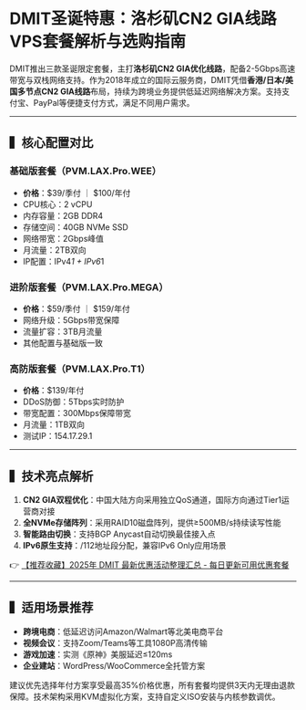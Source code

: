 # DMIT圣诞特惠：洛杉矶CN2 GIA线路VPS套餐解析与选购指南

DMIT推出三款圣诞限定套餐，主打**洛杉矶CN2 GIA优化线路**，配备2-5Gbps高速带宽与双栈网络支持。作为2018年成立的国际云服务商，DMIT凭借**香港/日本/美国多节点CN2 GIA线路**布局，持续为跨境业务提供低延迟网络解决方案。支持支付宝、PayPal等便捷支付方式，满足不同用户需求。

---

## ▍核心配置对比

### 基础版套餐（PVM.LAX.Pro.WEE）
- **价格**：$39/季付 ｜ $100/年付
- CPU核心：2 vCPU
- 内存容量：2GB DDR4
- 存储空间：40GB NVMe SSD
- 网络带宽：2Gbps峰值
- 月流量：2TB双向
- IP配置：IPv4*1 + IPv6*1

### 进阶版套餐（PVM.LAX.Pro.MEGA）
- **价格**：$59/季付 ｜ $159/年付  
- 网络升级：5Gbps带宽保障
- 流量扩容：3TB月流量
- 其他配置与基础版一致

### 高防版套餐（PVM.LAX.Pro.T1）
- **价格**：$139/年付
- DDoS防御：5Tbps实时防护
- 带宽配置：300Mbps保障带宽
- 月流量：1TB双向
- 测试IP：154.17.29.1

---

## ▍技术亮点解析
1. **CN2 GIA双程优化**：中国大陆方向采用独立QoS通道，国际方向通过Tier1运营商对接
2. **全NVMe存储阵列**：采用RAID10磁盘阵列，提供≥500MB/s持续读写性能
3. **智能路由切换**：支持BGP Anycast自动切换最佳接入点
4. **IPv6原生支持**：/112地址段分配，兼容IPv6 Only应用场景

👉 [【推荐收藏】2025年 DMIT 最新优惠活动整理汇总 - 每日更新可用优惠套餐](https://bit.ly/dmit_coupon)

---

## ▍适用场景推荐
- **跨境电商**：低延迟访问Amazon/Walmart等北美电商平台
- **视频会议**：支持Zoom/Teams等工具1080P高清传输
- **游戏加速**：实测《原神》美服延迟≤120ms
- **企业建站**：WordPress/WooCommerce全托管方案

建议优先选择年付方案享受最高35%价格优惠，所有套餐均提供3天内无理由退款保障。技术架构采用KVM虚拟化方案，支持自定义ISO安装与内核参数调优。